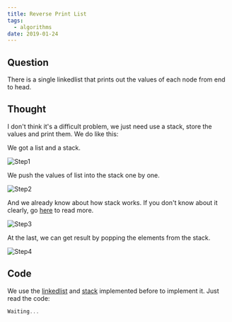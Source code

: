 ```yaml
---
title: Reverse Print List
tags:
  - algorithms
date: 2019-01-24
---
```


## Question

There is a single linkedlist that prints out the values of each node from end to head.

## Thought

I don't think it's a difficult problem, we just need use a stack, store the values and print them.
We do like this:

We got a list and a stack.

![Step1](https://sherlockblaze.com/resources/img/cs/reverse_print_list/step1.png)

We push the values of list into the stack one by one.

![Step2](https://sherlockblaze.com/resources/img/cs/reverse_print_list/step2.png)

And we already know about how stack works. If you don't know about it clearly, go [here](../../../data_structures/doc/lists/Stack.md#Stack) to read more.

![Step3](https://sherlockblaze.com/resources/img/cs/reverse_print_list/step3.png)

At the last, we can get result by popping the elements from the stack.

![Step4](https://sherlockblaze.com/resources/img/cs/reverse_print_list/step4.png)

## Code

We use the [linkedlist](https://sherlockblaze.com/2019/01/21/computer_science/data_structures/LinkedList/) and [stack](https://sherlockblaze.com/2019/01/21/computer_science/data_structures/Stack/) implemented before to implement it. Just read the code:

```c
Waiting...
```
